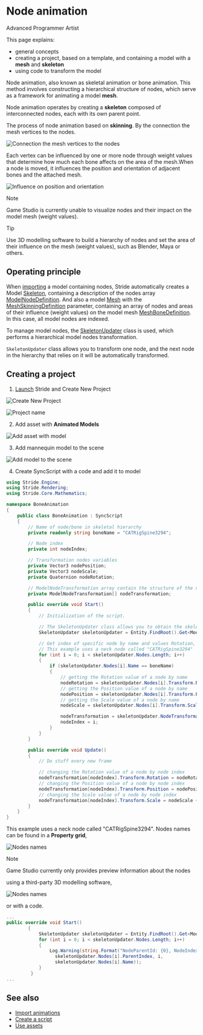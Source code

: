 ﻿# Node animation

<span class="badge text-bg-primary">Advanced</span>
<span class="badge text-bg-success">Programmer</span>
<span class="badge text-bg-success">Artist</span>

This page explains:

* general concepts
* creating a project, based on a template, and containing a model with a **mesh** and **skeleton**
* using code to transform the model

Node animation, also known as skeletal animation or bone animation. This method involves constructing a hierarchical structure of nodes, which serve as a framework for animating a model **mesh**.

Node animation operates by creating a **skeleton** composed of interconnected nodes, each with its own parent point.

The process of node animation based on **skinning**. By the connection the mesh vertices to the nodes.

![Connection the mesh vertices to the nodes](media/node-animation-1.jpg)

Each vertex can be influenced by one or more node through weight values that determine how much each bone affects on the area of the mesh.When a node is moved, it influences the position and orientation of adjacent bones and the attached mesh. 

![Influence on position and orientation](media/node-animation-2.webp)

>[!Note]
>Game Studio is currently unable to visualize nodes and their impact on the model mesh (weight values).

>[!Tip]
>Use 3D modelling software to build a hierarchy of nodes and set the area of ​​their influence on the mesh (weight values), such as Blender, Maya or others.

## Operating principle

When [importing](../game-studio/create-assets.md) a model containing nodes, Stride automatically creates a Model [Skeleton](xref:Stride.Rendering.Skeleton), containing a description of the nodes array [ModelNodeDefinition](xref:Stride.Rendering.ModelNodeDefinition). And also a model [Mesh](xref:Stride.Rendering.Mesh) with the [MeshSkinningDefinition](xref:Stride.Rendering.MeshSkinningDefinition) parameter, containing an array of nodes and areas of their influence (weight values) on the model mesh [MeshBoneDefinition](xref:Stride.Rendering.MeshBoneDefinition). In this case, all model nodes are indexed.

To manage model nodes, the [SkeletonUpdater](xref:Stride.Rendering.SkeletonUpdater) class is used, which performs a hierarchical model nodes transformation.

`SkeletonUpdater` class allows you to transform one node, and the next node in the hierarchy that relies on it will be automatically transformed.

## Creating a project

1. [Launch](../get-started/launch-stride.md) Stride and Create New Project 

![Create New Project](media/node-animation-3.jpg)

![Project name](media/node-animation-4.jpg)

2. Add asset with **Animated Models**

![Add asset with model](media/node-animation-5.jpg)

3. Add mannequin model to the scene

![Add model to the scene](media/node-animation-6.webp) 

4. Create SyncScript with a code and add it to model

```cs
using Stride.Engine;
using Stride.Rendering;
using Stride.Core.Mathematics;

namespace BoneAnimation
{
    public class BoneAnimation : SyncScript
    {
        // Name of node/bone in skeletal hierarchy
        private readonly string boneName = "CATRigSpine3294";

        // Node index
        private int nodeIndex;

        // Transformation nodes variables 
        private Vector3 nodePosition;
        private Vector3 nodeScale;
        private Quaternion nodeRotation;

        // ModelNodeTransformation array contain the structure of the node mapping to its parent nodes, the transformation values ​​Rotation, Position, Scale, and the matrix values ​​Local and World.
        private ModelNodeTransformation[] nodeTransformation;    

        public override void Start()
        {
            // Initialization of the script.

            // The SkeletonUpdater class allows you to obtain the skeletal structure of a model for applying node transformations.
            SkeletonUpdater skeletonUpdater = Entity.FindRoot().Get<ModelComponent>().Skeleton;

            // Get index of specific node by name and values Rotation, Position and Scale
            // This example uses a neck node called "CATRigSpine3294"
            for (int i = 0; i < skeletonUpdater.Nodes.Length; i++)
            {
                if (skeletonUpdater.Nodes[i].Name == boneName)
                {
                    // getting the Rotation value of a node by name
                    nodeRotation = skeletonUpdater.Nodes[i].Transform.Rotation;
                    // getting the Position value of a node by name
                    nodePosition = skeletonUpdater.Nodes[i].Transform.Position;
                    // getting the Scale value of a node by name
                    nodeScale = skeletonUpdater.Nodes[i].Transform.Scale;

                    nodeTransformation = skeletonUpdater.NodeTransformations;
                    nodeIndex = i;
                }
            }
        }

        public override void Update()
        {
            // Do stuff every new frame

            // changing the Rotation value of a node by node index
            nodeTransformation[nodeIndex].Transform.Rotation = nodeRotation + new Quaternion(0,0.1f, -0.5f, 0);
            // changing the Position value of a node by node index
            nodeTransformation[nodeIndex].Transform.Position = nodePosition + new Vector3(0,0.1f,0);
            // changing the Scale value of a node by node index
            nodeTransformation[nodeIndex].Transform.Scale = nodeScale + new Vector3(0,0.1f,0);
        }
    }
}

```

This example uses a neck node called "CATRigSpine3294". Nodes names can be found in a **Property grid**,

![Nodes names](media/node-animation-7.webp)

>[!Note]
>Game Studio currently only provides preview information about the nodes

using a third-party 3D modelling software,

![Nodes names](media/node-animation-8.jpg)

or with a code.
```cs
...
public override void Start()
        {
            SkeletonUpdater skeletonUpdater = Entity.FindRoot().Get<ModelComponent>().Skeleton;
            for (int i = 0; i < skeletonUpdater.Nodes.Length; i++)
            {
                Log.Warning(string.Format("NodeParentId: {0}, NodeIndex:{1}, Name: {2}",
                  skeletonUpdater.Nodes[i].ParentIndex, i,
                  skeletonUpdater.Nodes[i].Name));
            }
         }
...
```


## See also
* [Import animations](import-animations.md)
* [Create a script](..\Scripts\create-a-script.md)
* [Use assets](..\game-studio\use-assets.md)